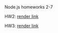 Node.js homeworks 2-7

HW2: [render link](https://nodejs-hw-mongodb-tpv0.onrender.com/contacts)


HW3: [render link](https://nodejs-hw-mongodb-2-6rpn.onrender.com/contacts)